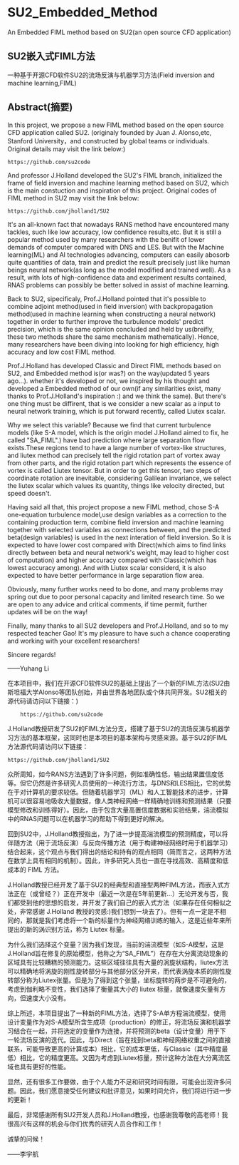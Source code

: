 # SU2_Embedded_Method
An Embedded FIML method based on SU2(an open source CFD application)
## SU2嵌入式FIML方法
一种基于开源CFD软件SU2的流场反演与机器学习方法(Field inversion and machine learning,FIML)
## Abstract(摘要)
In this project, we propose a new FIML method based on the open source CFD application called SU2. (originaly founded by Juan J. Alonso,etc, Stanford University，and constructed by global teams or individuals. Original details may visit the link below:)

    https://github.com/su2code

And professor J.Holland developed the SU2's FIML branch, initialized the frame of field inversion and machine learning method based on SU2, which is the main constuction and inspiration of this project. Original codes of FIML method in SU2 may visit the link below:

    https://github.com/jholland1/SU2

It's an all-known fact that nowadays RANS method have encountered many tackles, such like low accuracy, low confidence results,etc. But it is still a popular method used by many researchers with the benifit of lower demands of computer compared with DNS and LES. But with the Machine learning(ML) and AI technologies advancing, computers can easily abosorb quite quantities of data, train and predict the result precisely just like human beings neural network(as long as the model modified and trained well). As a result, with lots of high-confidence data and experiment results contained, RNAS problems can possibly be better solved in assist of machine learning.

Back to SU2, sipecificaly, Prof.J.Holland pointed that it's possible to combine adjoint method(used in field inversion) with backpropagation method(used in machine learning when constructing a neural network) together in order to further improve the turbulence models' predict precision, which is the same opinion concluded and held by us(breifly, these two methods share the same mechanism mathematically). Hence, many researchers have been diving into looking for high efficiency, high accuracy and low cost FIML method.

Prof.J.Holland has developed Classic and Direct FIML methods based on SU2, and Embedded method is(or was?) on the way(updated 5 years ago...). whether it's developed or not, we inspired by his thought and developed a Embedded method of our own(if any similarities exist, many thanks to Prof.J.Holland's inspiration :) and we think the same). But there's one thing must be diffirent, that is we consider a new scalar as a input to neural network training, which is put forward recently, called Liutex scalar.

Why we select this variable? Because we find that current turbulence models (like S-A model, which is the origin model J.Holland aimed to fix, he called "SA_FIML".) have bad prediction where large separation flow exists.These regions tend to have a large number of vortex-like structures, and liutex method can precisely tell the rigid rotation part of vortex away from other parts, and the rigid rotation part which represents the essence of vortex is called Liutex tensor. But in order to get this tensor, two steps of coordinate rotation are inevitable, considering Galilean invariance, we select the liutex scalar which values its quantity, things like velocity directed, but speed doesn't.

Having said all that, this project propose a new FIML method, chose S-A one-equation turbulence model,use design variables as a correction to the containing production term, combine field inversion and machine learning together with selected variables as connections between, and the predicted beta(design variables) is used in the next interation of field inversion. So it is expected to have lower cost compared with Direct(which aims to find links directly between beta and neural network's weight, may lead to higher cost of computation) and higher accuracy compared with Classic(which has lowest accuracy among). And with Liutex scalar considerd, it is also expected to have better performance in large separation flow area.

Obviously, many further works need to bo done, and many problems may spring out due to poor personal capacity and limited research time. So we are open to any advice and critical comments, if time permit, further updates will be on the way!

Finally, many thanks to all SU2 developers and Prof.J.Holland, and so to my respected teacher Gao! It's my pleasure to have such a chance cooperating and working with your excellent researchers!

Sincere regards!

——Yuhang Li

在本项目中，我们在开源CFD软件SU2的基础上提出了一个新的FIML方法(SU2由斯坦福大学Alonso等团队创始，并由世界各地团队或个体共同开发。SU2相关的源代码请访问以下链接：)

        https://github.com/su2code

J.Holland教授研发了SU2的FIML方法分支，搭建了基于SU2的流场反演与机器学习方法的基本框架，这同时也是本项目的基本架构与灵感来源。基于SU2的FIML方法源代码请访问以下链接：

    https://github.com/jholland1/SU2

众所周知，如今RANS方法遇到了许多问题，例如准确性低，输出结果置信度低等。但它仍然是许多研究人员使用的一种流行方法，与DNS和LES相比，它的优势在于对计算机的要求较低。但随着机器学习（ML）和人工智能技术的进步，计算机可以很容易地吸收大量数据，像人类神经网络一样精确地训练和预测结果（只要模型修改和训练得好）。因此，由于包含大量高置信度数据和实验结果，湍流模拟中的RNAS问题可以在机器学习的帮助下得到更好的解决。

回到SU2中，J.Holland教授指出，为了进一步提高湍流模型的预测精度，可以将伴随方法（用于流场反演）与反向传播方法（用于构建神经网络时用于机器学习）结合起来，这个观点与我们得出的结论和持有的观点相同（简而言之，这两种方法在数学上具有相同的机制）。因此，许多研究人员也一直在寻找高效、高精度和低成本的 FIML 方法。

J.Holland教授已经开发了基于SU2的经典型和直接型两种FIML方法，而嵌入式方法正在（或曾经？）正在开发中（最近一次是在5年前更新...）无论开发与否，我们都受到他的思想的启发，并开发了我们自己的嵌入式方法（如果存在任何相似之处，非常感谢 J.Holland 教授的灵感:)我们想到一块去了）。但有一点一定是不相同的，那就是我们考虑将一个新的标量作为神经网络训练的输入，这是近些年来所提出的新的涡识别方法，称为 Liutex 标量。

为什么我们选择这个变量？因为我们发现，当前的湍流模型（如S-A模型，这是J.Holland旨在修复的原始模型，他称之为“SA_FIML”）在存在大分离流动现象的区域具有比较糟糕的预测能力。这些区域往往具有大量的涡旋状结构，liutex方法可以精确地将涡旋的刚性旋转部分与其他部分区分开来，而代表涡旋本质的刚性旋转部分称为Liutex张量。但是为了得到这个张量，坐标旋转的两步是不可避免的，考虑到伽利略不变性，我们选择了衡量其大小的 liutex 标量，就像速度矢量有方向，但速度大小没有。

综上所述，本项目提出了一种新的FIML方法，选择了S-A单方程湍流模型，使用设计变量作为对S-A模型所含生成项（production）的修正，将流场反演和机器学习结合在一起，并将选定的变量作为连接，并将预测的beta（设计变量）用于下一轮流场反演的迭代。因此，与Direct（旨在找到beta和神经网络权重之间的直接联系，可能导致更高的计算成本）相比，它的成本更低，与Classic（其中精度最低）相比，它的精度更高。又因为考虑到Liutex标量，预计这种方法在大分离流区域也具有更好的性能。

显然，还有很多工作要做，由于个人能力不足和研究时间有限，可能会出现许多问题。因此，我们愿意接受任何建议和批评意见，如果时间允许，我们将进行进一步的更新！

最后，非常感谢所有SU2开发人员和J.Holland教授，也感谢我尊敬的高老师！我很高兴有这样的机会与你们优秀的研究人员合作和工作！

诚挚的问候！

——李宇航
##

